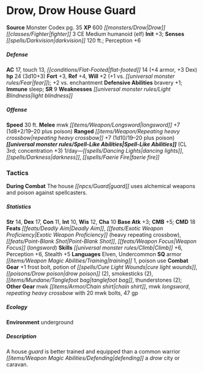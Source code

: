 ﻿---
cssclass: [monsters]
title1: Drow, Drow House Guard
title2: Drow House Guard
CR: 2
sources:
- name: Monster Codex
  page: 35
  link: http://paizo.com/products/btpy9926?Pathfinder-Roleplaying-Game-Monster-Codex
XP: 600
race: Drow
classes:
- fighter 3
alignment: CE
size: Medium
type: humanoid
subtypes:
- elf
initiative:
  bonus: 3
senses:
  darkvision: 120
AC:
  AC: 17
  touch: 13
  flat_footed: 14
  components:
    armor: 4
    dex: 3
HP:
  HP: 24
  long: 3d10+3
saves:
  fort: 3
  ref: 4
  will: 2
  will_other: +1 vs. fear
  other: +2 vs. enchantment
defensive_abilities:
- bravery +1
immunities:
- sleep
SR: 9
weaknesses:
- light blindness
speeds:
  base: 30
attacks:
  melee:
  - - text: mwk longsword +7 (1d8+2/19-20 plus poison)
      entries:
      - - damage: 1d8+2
          crit_range: 19-20
        - effect: poison
      attack: mwk longsword
      bonus:
      - 7
  ranged:
  - - text: repeating heavy crossbow +7 (1d10/19-20 plus poison)
      entries:
      - - damage: 1d10
          crit_range: 19-20
        - effect: poison
      attack: repeating heavy crossbow
      bonus:
      - 7
spell_like_abilities:
  entries:
  - name: dancing lights
    source: default
    freq: 1/day
  - name: darkness
    source: default
    freq: 1/day
  - name: faerie fire
    source: default
    freq: 1/day
  sources:
  - name: default
    CL: 3
    concentration: 3
tactics:
  During Combat: The house guard uses alchemical weapons and poison against spellcasters.
ability_scores:
  STR: 14
  DEX: 17
  CON: 11
  INT: 10
  WIS: 12
  CHA: 10
BAB: 3
CMB: 5
CMD: 18
feats:
- name: Deadly Aim
- name: Exotic Weapon Proficiency (heavy repeating crossbow)
- name: Point-Blank Shot
- name: Weapon Focus (longsword)
skills:
  Climb: 6
  Perception: 6
  Stealth: 5
languages:
- Elven
- Undercommon
special_qualities:
- armor training 1
- poison use
gear:
  combat:
  - +1 frost bolt
  - potion of cure light wounds
  - drow poison (2)
  - smokesticks (2)
  - tanglefoot bag
  - thunderstones (2)
  other:
  - mwk chain shirt
  - mwk longsword
  - repeating heavy crossbow with 20 mwk bolts
  - 47 gp
ecology:
  environment: underground
desc_long: A house guard is better trained and equipped than a common warrior defending
  a drow city or caravan.

---

# Drow, Drow House Guard

**Source** Monster Codex pg. 35
**XP** 600
_[[monsters/Drow|Drow]]_ _[[classes/Fighter|fighter]]_ 3
CE Medium humanoid (elf)
**Init** +3; **Senses** _[[spells/Darkvision|darkvision]]_ 120 ft.; Perception +6

##### Defense

**AC** 17, touch 13, _[[conditions/Flat-Footed|flat-footed]]_ 14 (+4 armor, +3 Dex)
**hp** 24 (3d10+3)
**Fort** +3, **Ref** +4, **Will** +2 (+1 vs. _[[universal monster rules/Fear|fear]]_); +2 vs. enchantment
**Defensive Abilities** bravery +1; **Immune** sleep; **SR** 9
**Weaknesses** _[[universal monster rules/Light Blindness|light blindness]]_

##### Offense
**Speed** 30 ft.
**Melee** mwk _[[items/Weapon/Longsword|longsword]]_ +7 (1d8+2/19–20 plus poison)
**Ranged** _[[items/Weapon/Repeating heavy crossbow|repeating heavy crossbow]]_ +7 (1d10/19–20 plus poison)
**_[[universal monster rules/Spell-Like Abilities|Spell-Like Abilities]]_** (CL 3rd; concentration +3)
1/day—_[[spells/Dancing Lights|dancing lights]]_, _[[spells/Darkness|darkness]]_, _[[spells/Faerie Fire|faerie fire]]_

### Tactics

**During Combat** The house _[[npcs/Guard|guard]]_ uses alchemical weapons and poison against spellcasters.

##### Statistics
**Str** 14, **Dex** 17, **Con** 11, **Int** 10, **Wis** 12, **Cha** 10
**Base Atk** +3; **CMB** +5; **CMD** 18
**Feats** _[[feats/Deadly Aim|Deadly Aim]]_, _[[feats/Exotic Weapon Proficiency|Exotic Weapon Proficiency]]_ (heavy repeating crossbow), _[[feats/Point-Blank Shot|Point-Blank Shot]]_, _[[feats/Weapon Focus|Weapon Focus]]_ (_longsword_)
**Skills** _[[universal monster rules/Climb|Climb]]_ +6, Perception +6, Stealth +5
**Languages** Elven, Undercommon
**SQ** armor _[[items/Weapon Magic Abilities/Training|training]]_ 1, poison use
**Combat Gear** +1 frost bolt, potion of _[[spells/Cure Light Wounds|cure light wounds]]_, _[[poisons/Drow poison|drow poison]]_ (2), smokesticks (2), _[[items/Mundane/Tanglefoot bag|tanglefoot bag]]_, thunderstones (2); **Other Gear** mwk _[[items/Armor/Chain shirt|chain shirt]]_, mwk _longsword_, _repeating heavy crossbow_ with 20 mwk bolts, 47 gp

##### Ecology

**Environment** underground

##### Description

A house _guard_ is better trained and equipped than a common warrior _[[items/Weapon Magic Abilities/Defending|defending]]_ a _drow_ city or caravan.